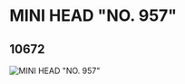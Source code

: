 # MINI HEAD "NO. 957"
## 10672
![MINI HEAD "NO. 957"](https://lc-www-live-s.legocdn.com/media/bricks/5/2/6005998.jpg)